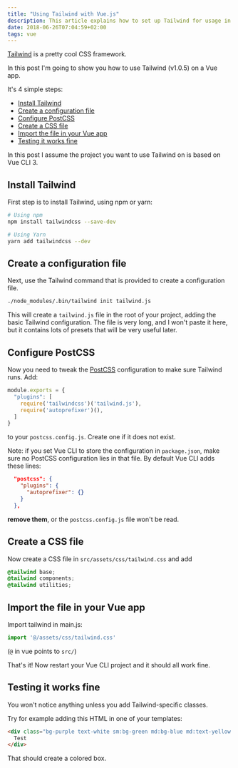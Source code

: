 ```yaml
---
title: "Using Tailwind with Vue.js"
description: This article explains how to set up Tailwind for usage in a Vue CLI 3 project
date: 2018-06-26T07:04:59+02:00
tags: vue
---
```


[Tailwind](https://tailwindcss.com/) is a pretty cool CSS framework.

In this post I'm going to show you how to use Tailwind (v1.0.5) on a Vue app.

It's 4 simple steps:

<!-- TOC -->

- [Install Tailwind](#install-tailwind)
- [Create a configuration file](#create-a-configuration-file)
- [Configure PostCSS](#configure-postcss)
- [Create a CSS file](#create-a-css-file)
- [Import the file in your Vue app](#import-the-file-in-your-vue-app)
- [Testing it works fine](#testing-it-works-fine)

<!-- /TOC -->

In this post I assume the project you want to use Tailwind on is based on Vue CLI 3.

## Install Tailwind

First step is to install Tailwind, using npm or yarn:

```bash
# Using npm
npm install tailwindcss --save-dev

# Using Yarn
yarn add tailwindcss --dev
```

## Create a configuration file

Next, use the Tailwind command that is provided to create a configuration file.

```bash
./node_modules/.bin/tailwind init tailwind.js
```

This will create a `tailwind.js` file in the root of your project, adding the basic Tailwind configuration. The file is very long, and I won't paste it here, but it contains lots of presets that will be very useful later.

## Configure PostCSS

Now you need to tweak the [PostCSS](/postcss/) configuration to make sure Tailwind runs. Add:

```js
module.exports = {
  "plugins": [
    require('tailwindcss')('tailwind.js'),
    require('autoprefixer')(),
  ]
}
```

to your `postcss.config.js`. Create one if it does not exist.

Note: if you set Vue CLI to store the configuration in `package.json`, make sure no PostCSS configuration lies in that file. By default Vue CLI adds these lines:

```json
  "postcss": {
    "plugins": {
      "autoprefixer": {}
    }
  },
```

**remove them**, or the `postcss.config.js` file won't be read.

## Create a CSS file

Now create a CSS file in `src/assets/css/tailwind.css` and add

```css
@tailwind base;
@tailwind components;
@tailwind utilities;
```

## Import the file in your Vue app

Import tailwind in main.js:

```js
import '@/assets/css/tailwind.css'
```

(`@` in vue points to `src/`)

That's it! Now restart your Vue CLI project and it should all work fine.

## Testing it works fine

You won't notice anything unless you add Tailwind-specific classes.

Try for example adding this HTML in one of your templates:

```html
<div class="bg-purple text-white sm:bg-green md:bg-blue md:text-yellow lg:bg-red xl:bg-orange ...">
  Test
</div>
```

That should create a colored box.
